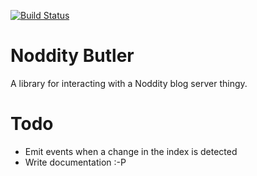[![Build Status](https://travis-ci.org/TehShrike/noddity-butler.svg)](https://travis-ci.org/TehShrike/noddity-butler)

Noddity Butler
=====

A library for interacting with a Noddity blog server thingy.

Todo
=====

- Emit events when a change in the index is detected
- Write documentation :-P
